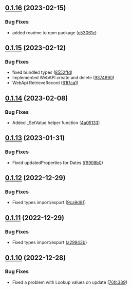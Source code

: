 ## [0.1.16](https://github.com/shko-online/ComponentFramework-Mock/compare/v0.1.15...v0.1.16) (2023-02-15)


### Bug Fixes

* added readme to npm package ([c53061c](https://github.com/shko-online/ComponentFramework-Mock/commit/c53061cc2936eafd5da5381664c892e51e3296fa))

## [0.1.15](https://github.com/shko-online/ComponentFramework-Mock/compare/v0.1.14...v0.1.15) (2023-02-12)


### Bug Fixes

* fixed bundled types ([8552ffd](https://github.com/shko-online/ComponentFramework-Mock/commit/8552ffd7aa2ba7d0d964dfea4e47aa8786575a2e))
* Implemented WebAPI.create and delete ([9374860](https://github.com/shko-online/ComponentFramework-Mock/commit/9374860a8f2e21866f5a2f63324a2e5cede94866))
* WebApi RetrieveRecord ([61f1ca1](https://github.com/shko-online/ComponentFramework-Mock/commit/61f1ca18fda8879276f87df993d773ee2bbd5dac))

## [0.1.14](https://github.com/shko-online/ComponentFramework-Mock/compare/v0.1.13...v0.1.14) (2023-02-08)


### Bug Fixes

* Added _SetValue helper function ([4a05133](https://github.com/shko-online/ComponentFramework-Mock/commit/4a051336f408a375ae9a9f04d3570ca123cd887c))

## [0.1.13](https://github.com/shko-online/ComponentFramework-Mock/compare/v0.1.12...v0.1.13) (2023-01-31)


### Bug Fixes

* Fixed updatedProperties for Dates ([f9908b0](https://github.com/shko-online/ComponentFramework-Mock/commit/f9908b050559e3d115641f167782aff122b7f745))

## [0.1.12](https://github.com/shko-online/ComponentFramework-Mock/compare/v0.1.11...v0.1.12) (2022-12-29)


### Bug Fixes

* Fixed types import/export ([9ca9d91](https://github.com/shko-online/ComponentFramework-Mock/commit/9ca9d919006f3a5213ea1e3434f3becf67a22d27))

## [0.1.11](https://github.com/shko-online/ComponentFramework-Mock/compare/v0.1.10...v0.1.11) (2022-12-29)


### Bug Fixes

* Fixed types import/export ([a29943b](https://github.com/shko-online/ComponentFramework-Mock/commit/a29943b589cfd9939fc1c6b4a50088b45ed66de6))

## [0.1.10](https://github.com/shko-online/ComponentFramework-Mock/compare/v0.1.9...v0.1.10) (2022-12-28)


### Bug Fixes

* Fixed a problem with Lookup values on update ([76fc339](https://github.com/shko-online/ComponentFramework-Mock/commit/76fc3397d0f6d1c126a04aaaefbd3a48f07ce8a4))
